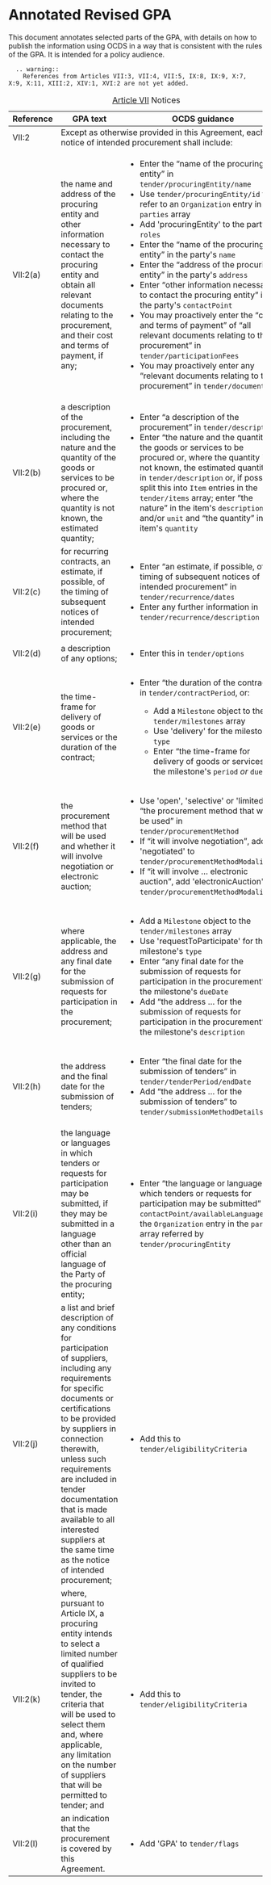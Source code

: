 # Annotated Revised GPA

This document annotates selected parts of the GPA, with details on how to publish the information using OCDS in a way that is consistent with the rules of the GPA. It is intended for a policy audience.

```eval_rst
  .. warning::
    References from Articles VII:3, VII:4, VII:5, IX:8, IX:9, X:7, X:9, X:11, XIII:2, XIV:1, XVI:2 are not yet added.
```

<div class="wy-table-responsive">
  <table class="docutils">
    <caption><a href="https://www.wto.org/english/docs_e/legal_e/rev-gpr-94_01_e.htm#articleVII">Article VII</a> Notices</caption>
    <colgroup>
      <col width="10%">
      <col width="40%">
      <col width="50%">
    </colgroup>
    <thead>
      <tr>
        <th>Reference</th>
        <th>GPA text</th>
        <th>OCDS guidance</th>
      </tr>
    </thead>
    <tbody>
      <tr class="section">
        <td>VII:2</td>
        <td colspan="2">Except as otherwise provided in this Agreement, each notice of intended procurement shall include:</td>
      </tr>
      <tr>
        <td>VII:2(a)</td>
        <td>the name and address of the procuring entity and other information necessary to contact the procuring entity and obtain all relevant documents relating to the procurement, and their cost and terms of payment, if any;</td>
        <td>
          <ul>
            <li>Enter the <q>name of the procuring entity</q> in <code>tender/procuringEntity/name</code></li>
            <li>Use <code>tender/procuringEntity/id</code> to refer to an <code>Organization</code> entry in the <code>parties</code> array</li>
            <li>Add 'procuringEntity' to the party's <code>roles</code></li>
            <li>Enter the <q>name of the procuring entity</q> in the party's <code>name</code></li>
            <li>Enter the <q>address of the procuring entity</q> in the party's <code>address</code></li>
            <li>Enter <q>other information necessary to contact the procuring entity</q> in the party's <code>contactPoint</code></li>
            <li>You may proactively enter the <q>cost and terms of payment</q> of <q>all relevant documents relating to the procurement</q> in <code>tender/participationFees</code></li>
            <li>You may proactively enter any <q>relevant documents relating to the procurement</q> in <code>tender/documents</code></li>
          </ul>
        </td>
      </tr>
      <tr>
        <td>VII:2(b)</td>
        <td>a description of the procurement, including the nature and the quantity of the goods or services to be procured or, where the quantity is not known, the estimated quantity;</td>
        <td>
          <ul>
            <li>Enter <q>a description of the procurement</q> in <code>tender/description</code></li>
            <li>Enter <q>the nature and the quantity of the goods or services to be procured or, where the quantity is not known, the estimated quantity</q> in <code>tender/description</code> or, if possible, split this into <code>Item</code> entries in the <code>tender/items</code> array; enter <q>the nature</q> in the item's <code>description</code> and/or <code>unit</code> and <q>the quantity</q> in the item's <code>quantity</code></li>
          </ul>
        </td>
      </tr>
      <tr>
        <td>VII:2(c)</td>
        <td>for recurring contracts, an estimate, if possible, of the timing of subsequent notices of intended procurement;</td>
        <td>
          <ul>
            <li>Enter <q>an estimate, if possible, of the timing of subsequent notices of intended procurement</q> in <code>tender/recurrence/dates</code></li>
            <li>Enter any further information in <code>tender/recurrence/description</code></li>
          </ul>
        </td>
      </tr>
      <tr>
        <td>VII:2(d)</td>
        <td>a description of any options;</td>
        <td>
          <ul>
            <li>Enter this in <code>tender/options</code></li>
          </ul>
        </td>
      </tr>
      <tr>
        <td>VII:2(e)</td>
        <td>the time-frame for delivery of goods or services or the duration of the contract;</td>
        <td>
          <ul>
            <li>
              <p>Enter <q>the duration of the contract</q> in <code>tender/contractPeriod</code>, or:</p>
              <ul>
                <li>Add a <code>Milestone</code> object to the <code>tender/milestones</code> array</li>
                <li>Use 'delivery' for the milestone's <code>type</code></li>
                <li>Enter <q>the time-frame for delivery of goods or services</q> in the milestone's <code>period</code> <em>or</em> <code>dueDate</code></li>
              </ul>
            </li>
          </ul>
        </td>
      </tr>
      <tr>
        <td>VII:2(f)</td>
        <td>the procurement method that will be used and whether it will involve negotiation or electronic auction;</td>
        <td>
          <ul>
            <li>Use 'open', 'selective' or 'limited' for <q>the procurement method that will be used</q> in <code>tender/procurementMethod</code></li>
            <li>If <q>it will involve negotiation</q>, add 'negotiated' to <code>tender/procurementMethodModalities</code></li>
            <li>If <q>it will involve … electronic auction</q>, add 'electronicAuction' to <code>tender/procurementMethodModalities</code></li>
          </ul>
        </td>
      </tr>
      <tr>
        <td>VII:2(g)</td>
        <td>where applicable, the address and any final date for the submission of requests for participation in the procurement;</td>
        <td>
          <ul>
            <li>Add a <code>Milestone</code> object to the <code>tender/milestones</code> array</li>
            <li>Use 'requestToParticipate' for the milestone's <code>type</code></li>
            <li>Enter <q>any final date for the submission of requests for participation in the procurement</q> in the milestone's <code>dueDate</code></li>
            <li>Add <q>the address … for the submission of requests for participation in the procurement</q> to the milestone's <code>description</code></li>
          </ul>
        </td>
      </tr>
      <tr>
        <td>VII:2(h)</td>
        <td>the address and the final date for the submission of tenders;</td>
        <td>
          <ul>
            <li>Enter <q>the final date for the submission of tenders</q> in <code>tender/tenderPeriod/endDate</code></li>
            <li>Add <q>the address … for the submission of tenders</q> to <code>tender/submissionMethodDetails</code></li>
          </ul>
        </td>
      </tr>
      <tr>
        <td>VII:2(i)</td>
        <td>the language or languages in which tenders or requests for participation may be submitted, if they may be submitted in a language other than an official language of the Party of the procuring entity;</td>
        <td>
          <ul>
            <li>Enter <q>the language or languages in which tenders or requests for participation may be submitted</q> in <code>contactPoint/availableLanguage</code>, in the <code>Organization</code> entry in the <code>parties</code> array referred by <code>tender/procuringEntity</code></li>
          </ul>
        </td>
      </tr>
      <tr>
        <td>VII:2(j)</td>
        <td>a list and brief description of any conditions for participation of suppliers, including any requirements for specific documents or certifications to be provided by suppliers in connection therewith, unless such requirements are included in tender documentation that is made available to all interested suppliers at the same time as the notice of intended procurement;</td>
        <td>
          <ul>
            <li>Add this to <code>tender/eligibilityCriteria</code></li>
          </ul>
        </td>
      </tr>
      <tr>
        <td>VII:2(k)</td>
        <td>where, pursuant to Article IX, a procuring entity intends to select a limited number of qualified suppliers to be invited to tender, the criteria that will be used to select them and, where applicable, any limitation on the number of suppliers that will be permitted to tender; and</td>
        <td>
          <ul>
            <li>Add this to <code>tender/eligibilityCriteria</code></li>
          </ul>
        </td>
      </tr>
      <tr>
        <td>VII:2(l)</td>
        <td>an indication that the procurement is covered by this Agreement.</td>
        <td>
          <ul>
            <li>Add 'GPA' to <code>tender/flags</code></li>
          </ul>
        </td>
      </tr>
      <!--
      <tr>
        <td></td>
        <td></td>
        <td>
          
        </td>
      </tr>
      -->
    </tbody>
  </table>
</div>
